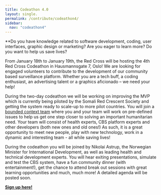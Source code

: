 ```yaml
---
title: Codeathon 4.0
layout: single.
permalink: /contribute/codeathon4/
sidebar:
  nav: "codeathon4"
---
```

**Do you have knowledge related to software development, coding, user interfaces, graphic design or marketing? Are you eager to learn more? Do you want to help us save lives?

From January 18th to January 19th, the Red Cross will be hosting the 4th Red Cross Codeathon in Hausmannsgate 7, Oslo! We are looking for engaged volunteers to contribute to the development of our community based surveillance platform. Whether you are a tech buff, a coding enthusiast, an advertising talent or a graphics aficionado – we need your help! 

During the two-day codeathon we will be working on improving the MVP which is currently being piloted by the Somali Red Crescent Society and getting the system ready to scale-up to more pilot countries. You will join a [bounded context team](https://cbsrc.org/cbs/technology/) where you and your team will work on pre-defined issues to help us get one step closer to solving an important humanitarian need. Your team will consist of health experts, CBS platform experts and other developers (both new ones and old ones!) As such, it is a great opportunity to meet new people, play with new technology, work in a dynamic and interesting team - all while saving lives! 

During the codeathon you will be joined by Nikolai Astrup, the Norwegian Minister for International Development, as well as leading health and technical development experts. You will hear exiting presentations, simulate and test the CBS system, have a fun community dinner (with entertainment!), get the chance to attend break out sessions with great learning opportunities and much, much more! A detailed agenda will be posted soon. 

[**Sign up here!**](https://events.provisoevent.no/r%C3%B8dekors/events/RedCrossCodeathon4/register?templateId=fe307923-a6b0-4d8a-b171-ab3266bd3645) 

